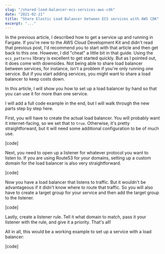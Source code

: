 ```yaml
---
slug: "/shared-load-balancer-ecs-services-aws-cdk"
date: "2021-02-21"
title: "Share Elastic Load Balancer between ECS services with AWS CDK"
excerpt: "..."
---
```


In the previous article, I described how to get a service up and running in Fargate. If you're new to the AWS Cloud Development Kit and didn't read that previous post, I'd recommend you to start with that article and then get back to this one. However, I did "cheat" a little bit in that guide. Using the `ecs_patterns` library is excellent to get started quickly. But as I pointed out, it does come with downsides. Not being able to share load balancer between services, for instance, isn't a problem if you're only running one service. But if you start adding services, you might want to share a load balancer to keep costs down.

In this article, I will show you how to set up a load balancer by hand so that you can use it for more than one service.

I will add a full code example in the end, but I will walk through the new parts step by step here.

First, you will have to create the actual load balancer. You will probably want it internet-facing, so we set that to `true`. Otherwise, it's pretty straightforward, but it will need some additional configuration to be of much use.

[code]

Next, you need to open up a listener for whatever protocol you want to listen to. If you are using Route53 for your domains, setting up a custom domain for the load balancer is also very straightforward.

[code]

Now you have a load balancer that listens to traffic. But it wouldn't be advantageous if it didn't know where to route that traffic. So you will also have to create a target group for your service and then add the target group to the listener.

[code]

Lastly, create a listener rule. Tell it what domain to match, pass it your listener with the rule, and give it a priority. That's all!

All in all, this would be a working example to set up a service with a load balancer:

[code]
